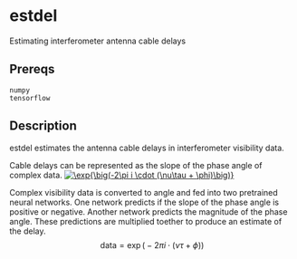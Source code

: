 # estdel
Estimating interferometer antenna cable delays
## Prereqs

```
numpy
tensorflow
``` 
## Description

estdel estimates the antenna cable delays in interferometer visibility data. 

Cable delays can be represented as the slope of the phase angle of complex data.
<a href="https://www.codecogs.com/eqnedit.php?latex=\fn_cm&space;\exp{\big(-2\pi&space;i&space;\cdot&space;(\nu\tau&space;&plus;&space;\phi)\big)}" target="_blank"><img src="https://latex.codecogs.com/gif.latex?\fn_cm&space;\exp{\big(-2\pi&space;i&space;\cdot&space;(\nu\tau&space;&plus;&space;\phi)\big)}" title="\exp{\big(-2\pi i \cdot (\nu\tau + \phi)\big)}" /></a>

Complex visibility data is converted to angle and fed into two pretrained neural networks. One network predicts if the slope of the phase angle is positive or negative. Another network predicts the magnitude of the phase angle. These predictions are multiplied toether to produce an estimate of the delay. 
$$\text{data} = \exp{\big(-2\pi i \cdot (\nu\tau + \phi)\big)}$$

